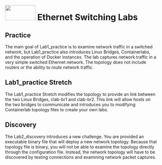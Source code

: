 # <img src="https://www.tamusa.edu/brandguide/jpeglogos/tamusa_final_logo_bw1.jpg" width="100" height="50"> Ethernet Switching Labs
## Practice
The main goal of Lab1_practice is to examine network traffic in a switched network, but Lab1_practice also introduces Linux Bridges, Containerlabs, and the operation of Docker instances. The lab captures network traffic in a very simple switched Ethernet network. The topology does not include routers or the ability to *route* network traffic.
## Lab1_practice Stretch
The Lab1_practice Stretch modifies the topology to provide an link between the two Linux Bridges, clab-br1 and clab-br2. This link will allow hosts on the two bridges to communicate and introduces you to modifying Containerlab topology files to create your own labs.
## Discovery
The Lab2_discovery introduces a new challenge. You are provided an executable binary file that will deploy a new network topology. Because that topology file is binary, you will not be able to examine the topology directly through the configuration file. Instead, the network topology will have to be discovered by testing connections and examining network packet captures. 
